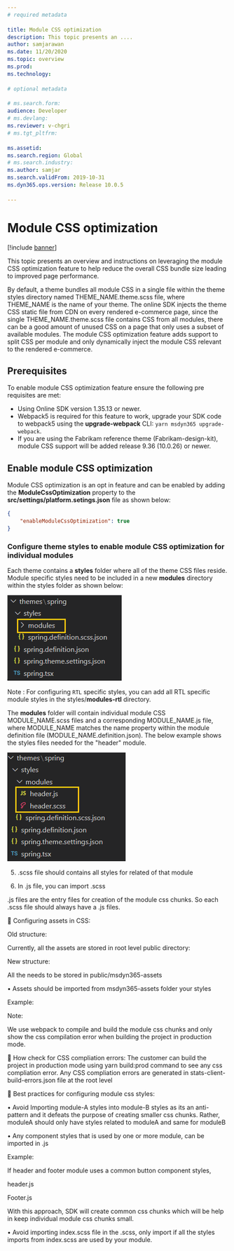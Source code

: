```yaml
---
# required metadata

title: Module CSS optimization
description: This topic presents an ....
author: samjarawan
ms.date: 11/20/2020
ms.topic: overview
ms.prod: 
ms.technology: 

# optional metadata

# ms.search.form: 
audience: Developer
# ms.devlang: 
ms.reviewer: v-chgri
# ms.tgt_pltfrm: 

ms.assetid: 
ms.search.region: Global
# ms.search.industry: 
ms.author: samjar
ms.search.validFrom: 2019-10-31
ms.dyn365.ops.version: Release 10.0.5

---
```

# Module CSS optimization

[!include [banner](../includes/banner.md)]

This topic presents an overview and instructions on leveraging the module CSS optimization feature to help reduce the overall CSS bundle size leading to improved page performance.  

By default, a theme bundles all module CSS in a single file within the theme styles directory named THEME_NAME.theme.scss file, where THEME_NAME is the name of your theme. The online SDK injects the theme CSS static file from CDN on every rendered e-commerce page, since the single THEME_NAME.theme.scss file contains CSS from all modules, there can be a good amount of unused CSS on a page that only uses a subset of available modules. The module CSS optimization feature adds support to split CSS per module and only dynamically inject the module CSS relevant to the rendered e-commerce.
 
## Prerequisites
To enable module CSS optimization feature ensure the following pre requisites are met:

* Using Online SDK version 1.35.13 or newer.
* Webpack5 is required for this feature to work, upgrade your SDK code to webpack5 using the **upgrade-webpack** CLI: ```yarn msdyn365 upgrade-webpack```.
* If you are using the Fabrikam reference theme (Fabrikam-design-kit), module CSS support will be added release 9.36 (10.0.26) or newer.
 
## Enable module CSS optimization
Module CSS optimization is an opt in feature and can be enabled by adding the **ModuleCssOptimization** property to the **src/settings/platform.setings.json** file as shown below:

```json
{
    "enableModuleCssOptimization": true
}
```

### Configure theme styles to enable module CSS optimization for individual modules
 
Each theme contains a **styles** folder where all of the theme CSS files reside.  Module specific styles need to be included in a new **modules** directory within the styles folder as shown below:

![styles](media/css-optimization-1.png)

Note : For configuring `RTL` specific styles, you can add all RTL specific module styles in the styles/**modules-rtl** directory.
 
The **modules** folder will contain individual module CSS MODULE_NAME.scss files and a corresponding MODULE_NAME.js file, where MODULE_NAME matches the name property within the module definition file (MODULE_NAME.definition.json).  The below example shows the styles files needed for the "header" module.
 
![styles](media/css-optimization-2.png)
 
5.	<moduleName>.scss  file should contains all styles for related of that module
 
 
 
 
 
6.	In <moduleName>.js file, you can import <moduleName>.scss
 
 
 
<moduleName>.js files are the entry files for creation of the module css chunks. So each <moduleName>.scss file should always have a <moduleName>.js files.
 
	Configuring assets in CSS:
 
Old structure: 
 
Currently, all the assets are stored in root level public directory:
 
 
 
 
New structure:
 
All the needs to be stored in public/msdyn365-assets
 
 
 
•	Assets should be imported from msdyn365-assets folder your styles
 
Example:
 
 
 
Note: 
 
We use webpack to compile and build the module css chunks and only show the css compilation error when building the project in production mode. 
 
	How check for CSS compliation errors:
The customer can build the project in production mode using yarn build:prod command to see any css compliation error. Any CSS compliation errors are generated in stats-client-build-errors.json file at the root level

	Best practices for configuring module css styles:
 
•	Avoid Importing module-A styles into module-B styles as its an anti-pattern and it defeats the purpose of creating smaller css chunks. Rather, moduleA should only have styles related to moduleA and same for moduleB
 
•	Any component styles that is used by one or more module, can be imported in <moduleName>.js 
 
Example: 
 
If header and footer module uses a common button component styles,
 
header.js
 
 
Footer.js
 
 
 
With this approach, SDK will create common css chunks which will be help in keep individual module css chunks small.
 
•	Avoid importing index.scss file in the <moduleName>.scss, only import if all the styles imports from index.scss are used by your module.

